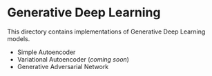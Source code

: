 # Generative Deep Learning

This directory contains implementations of Generative Deep Learning models.

- Simple Autoencoder
- Variational Autoencoder (*coming soon*)
- Generative Adversarial Network